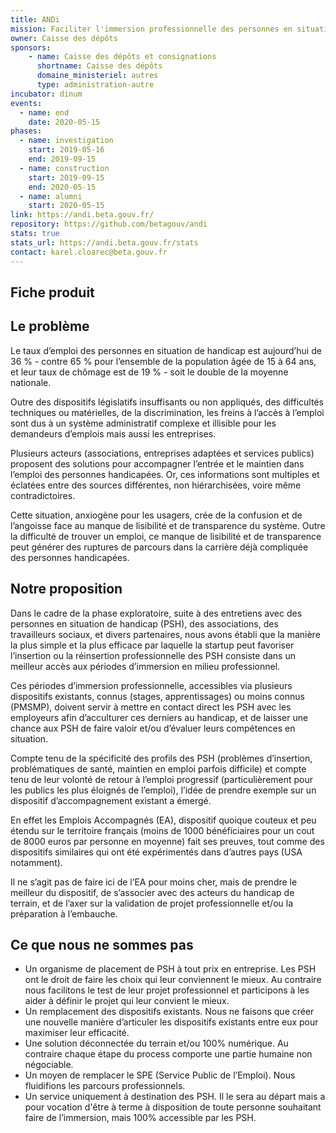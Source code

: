 ```yaml
---
title: ANDi
mission: Faciliter l'immersion professionnelle des personnes en situation de handicap
owner: Caisse des dépôts 
sponsors: 
    - name: Caisse des dépôts et consignations
      shortname: Caisse des dépôts
      domaine_ministeriel: autres
      type: administration-autre
incubator: dinum
events:
  - name: end
    date: 2020-05-15
phases:
  - name: investigation
    start: 2019-05-16
    end: 2019-09-15
  - name: construction
    start: 2019-09-15
    end: 2020-05-15
  - name: alumni
    start: 2020-05-15
link: https://andi.beta.gouv.fr/
repository: https://github.com/betagouv/andi
stats: true
stats_url: https://andi.beta.gouv.fr/stats
contact: karel.cloarec@beta.gouv.fr
---
```


## Fiche produit

## Le problème 

Le taux d’emploi des personnes en situation de handicap est aujourd’hui de 36 % - contre 65 % pour l’ensemble de la population âgée de 15 à 64 ans, et leur taux de chômage est de 19 % - soit le double de la moyenne nationale.

Outre des dispositifs législatifs insuffisants ou non appliqués, des difficultés techniques ou matérielles, de la discrimination, les freins à l’accès à l’emploi sont dus à un système administratif complexe et illisible pour les demandeurs d’emplois mais aussi les entreprises. 

Plusieurs acteurs (associations, entreprises adaptées et services publics) proposent des solutions pour accompagner l’entrée et le maintien dans l’emploi des personnes handicapées. Or, ces informations sont multiples et éclatées entre des sources différentes, non hiérarchisées, voire même contradictoires.

Cette situation, anxiogène pour les usagers, crée de la confusion et de l’angoisse face au manque de lisibilité et de transparence du système. Outre la difficulté de trouver un emploi, ce manque de lisibilité et de transparence peut générer des ruptures de parcours dans la carrière déjà compliquée des personnes handicapées.

## Notre proposition 

Dans le cadre de la phase exploratoire, suite à des entretiens avec des personnes en situation de handicap (PSH), des associations, des travailleurs sociaux, et divers partenaires, nous avons établi que la manière la plus simple et la plus efficace par laquelle la startup peut favoriser l’insertion ou la réinsertion professionnelle des PSH consiste dans un meilleur accès aux périodes d’immersion en milieu professionnel.

Ces périodes d’immersion professionnelle, accessibles via plusieurs dispositifs existants, connus (stages, apprentissages) ou moins connus (PMSMP), doivent servir à mettre en contact direct les PSH avec les employeurs afin d’acculturer ces derniers au handicap, et de laisser une chance aux PSH de faire valoir et/ou d’évaluer leurs compétences en situation.

Compte tenu de la spécificité des profils des PSH (problèmes d’insertion, problématiques de santé, maintien en emploi parfois difficile) et compte tenu de leur volonté de retour à l’emploi progressif (particulièrement pour les publics les plus éloignés de l’emploi), l’idée de prendre exemple sur un dispositif d’accompagnement existant a émergé.

En effet les Emplois Accompagnés (EA), dispositif quoique couteux et peu étendu sur le territoire français (moins de 1000 bénéficiaires pour un cout de 8000 euros par personne en moyenne) fait ses preuves, tout comme des dispositifs similaires qui ont été expérimentés dans d’autres pays (USA notamment).

Il  ne s’agit pas de faire ici de l’EA pour moins cher, mais de prendre le meilleur du dispositif, de s’associer avec des acteurs du handicap de terrain, et de l’axer sur la validation de projet professionnelle et/ou la préparation à l’embauche.

## Ce que nous ne sommes pas

-	Un organisme de placement de PSH à tout prix en entreprise. Les PSH ont le droit de faire les choix qui leur conviennent le mieux. Au contraire nous facilitons le test de leur projet professionnel et participons à les aider à définir le projet qui leur convient le mieux.
-	Un remplacement des dispositifs existants. Nous ne faisons que créer une nouvelle manière d’articuler les dispositifs existants entre eux pour maximiser leur efficacité.
-	Une solution déconnectée du terrain et/ou 100% numérique. Au contraire chaque étape du process comporte une partie humaine non négociable.
-	Un moyen de remplacer le SPE (Service Public de l’Emploi). Nous fluidifions les parcours professionnels.
-	Un service uniquement à destination des PSH. Il le sera au départ mais a pour vocation d'être à terme à disposition de toute personne souhaitant faire de l’immersion, mais 100% accessible par les PSH.
